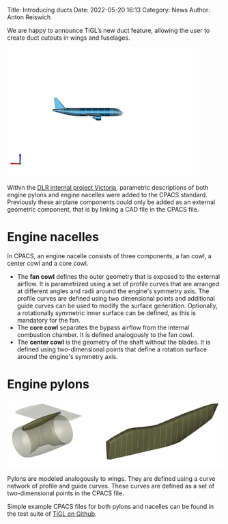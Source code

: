 Title: Introducing ducts
Date: 2022-05-20 16:13
Category: News
Author: Anton Reiswich

We are happy to announce TiGL’s new duct feature, allowing the user to create duct cutouts in wings and fuselages.

<div class="row">
	<div class="col-md-8">
		<div class="feature-image">
			<img src="images/engine.gif"/>
		</div>
	</div>
</div>



Within the [DLR internal project Victoria](https://www.dlr.de/as/en/desktopdefault.aspx/tabid-11460/20078_read-47033/), parametric descriptions of both engine pylons and engine nacelles were added to the CPACS standard.
Previously these airplane components could only be added as an external geometric component, that is by linking a CAD file in the CPACS file. 

# Engine nacelles

In CPACS, an engine nacelle consists of three components, a fan cowl, a center cowl and a core cowl.

 - The **fan cowl** defines the outer geometry that is exposed to the external airflow.
 It is parametrized using a set of profile curves that are arranged at different angles and radii around the engine's symmetry axis.
The profile curves are defined using two dimensional points and additional guide curves can be used to modify the surface generation.
Optionally, a rotationally symmetric inner surface can be defined, as this is mandatory for the fan. 
 - The **core cowl** separates the bypass airflow from the internal combustion chamber. It is defined analogously to the fan cowl.
 - The **center cowl** is the geometry of the shaft without the blades. It is defined using two-dimensional points that define a rotation surface around the engine's symmetry axis.
 
# Engine pylons

<div class="row">
	<div class="col-md-12">
		<div class="feature-image">
			<img src="images/pylon.png"/ alt="Engine Pylons">
		</div>
	</div>
</div>

Pylons are modeled analogously to wings. They are defined using a curve network of profile and guide curves. These curves are defined as a set of two-dimensional points in the CPACS file.

Simple example CPACS files for both pylons and nacelles can be found in the test suite of [TiGL on Github](https://github.com/DLR-SC/tigl).